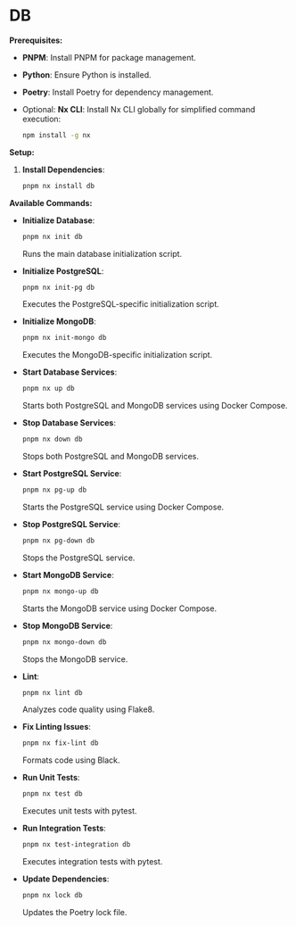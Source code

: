 # DB

**Prerequisites:**

- **PNPM**: Install PNPM for package management.
- **Python**: Ensure Python is installed.
- **Poetry**: Install Poetry for dependency management.
- Optional: **Nx CLI**: Install Nx CLI globally for simplified command execution:

  ```sh
  npm install -g nx
  ```

**Setup:**

1. **Install Dependencies**:

   ```sh
   pnpm nx install db
   ```

**Available Commands:**

- **Initialize Database**:

  ```sh
  pnpm nx init db
  ```

  Runs the main database initialization script.

- **Initialize PostgreSQL**:

  ```sh
  pnpm nx init-pg db
  ```

  Executes the PostgreSQL-specific initialization script.

- **Initialize MongoDB**:

  ```sh
  pnpm nx init-mongo db
  ```

  Executes the MongoDB-specific initialization script.

- **Start Database Services**:

  ```sh
  pnpm nx up db
  ```

  Starts both PostgreSQL and MongoDB services using Docker Compose.

- **Stop Database Services**:

  ```sh
  pnpm nx down db
  ```

  Stops both PostgreSQL and MongoDB services.

- **Start PostgreSQL Service**:

  ```sh
  pnpm nx pg-up db
  ```

  Starts the PostgreSQL service using Docker Compose.

- **Stop PostgreSQL Service**:

  ```sh
  pnpm nx pg-down db
  ```

  Stops the PostgreSQL service.

- **Start MongoDB Service**:

  ```sh
  pnpm nx mongo-up db
  ```

  Starts the MongoDB service using Docker Compose.

- **Stop MongoDB Service**:

  ```sh
  pnpm nx mongo-down db
  ```

  Stops the MongoDB service.

- **Lint**:

  ```sh
  pnpm nx lint db
  ```

  Analyzes code quality using Flake8.

- **Fix Linting Issues**:

  ```sh
  pnpm nx fix-lint db
  ```

  Formats code using Black.

- **Run Unit Tests**:

  ```sh
  pnpm nx test db
  ```

  Executes unit tests with pytest.

- **Run Integration Tests**:

  ```sh
  pnpm nx test-integration db
  ```

  Executes integration tests with pytest.

- **Update Dependencies**:

  ```sh
  pnpm nx lock db
  ```

  Updates the Poetry lock file.
